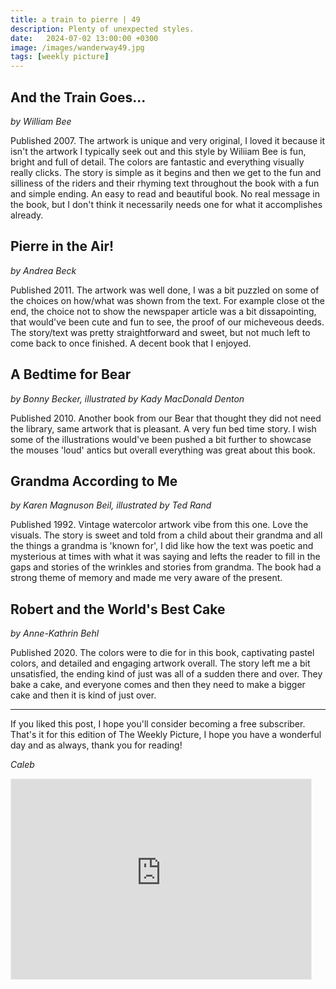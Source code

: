 ```yaml
---
title: a train to pierre | 49
description: Plenty of unexpected styles.
date:   2024-07-02 13:00:00 +0300
image: /images/wanderway49.jpg
tags: [weekly picture]
---
```


## And the Train Goes...
*by William Bee*

Published 2007. The artwork is unique and very original, I loved it because it isn't the artwork I typically seek out and this style by Wiliiam Bee is fun, bright and full of detail. The colors are fantastic and everything visually really clicks. The story is simple as it begins and then we get to the fun and silliness of the riders and their rhyming text throughout the book with a fun and simple ending. An easy to read and beautiful book. No real message in the book, but I don't think it necessarily needs one for what it accomplishes already. 
 
## Pierre in the Air!
*by Andrea Beck*

Published 2011. The artwork was well done, I was a bit puzzled on some of the choices on how/what was shown from the text. For example close ot the end, the choice not to show the newspaper article was a bit dissapointing, that would've been cute and fun to see, the proof of our micheveous deeds. The story/text was pretty straightforward and sweet, but not much left to come back to once finished. A decent book that I enjoyed. 
 
## A Bedtime for Bear
*by Bonny Becker, illustrated by Kady MacDonald Denton*

Published 2010. Another book from our Bear that thought they did not need the library, same artwork that is pleasant. A very fun bed time story. I wish some of the illustrations would've been pushed a bit further to showcase the mouses 'loud' antics but overall everything was great about this book.
 
## Grandma According to Me
*by Karen Magnuson Beil, illustrated by Ted Rand*

Published 1992. Vintage watercolor artwork vibe from this one. Love the visuals. The story is sweet and told from a child about their grandma and all the things a grandma is 'known for', I did like how the text was poetic and mysterious at times with what it was saying and lefts the reader to fill in the gaps and stories of the wrinkles and stories from grandma. The book had a strong theme of memory and made me very aware of the present. 
 
## Robert and the World's Best Cake
*by Anne-Kathrin Behl*

Published 2020. The colors were to die for in this book, captivating pastel colors, and detailed and engaging artwork overall. The story left me a bit unsatisfied, the ending kind of just was all of a sudden there and over. They bake a cake, and everyone comes and then they need to make a bigger cake and then it is kind of just over. 


***

If you liked this post, I hope you'll consider becoming a free subscriber. That's it for this edition of The Weekly Picture, I hope you have a wonderful day and as always, thank you for reading!

*Caleb*
    
<iframe src="https://thewanderway.substack.com/embed" width="480" height="320" style="border:1px solid #EEE; background:white;" frameborder="0" scrolling="no"></iframe>
